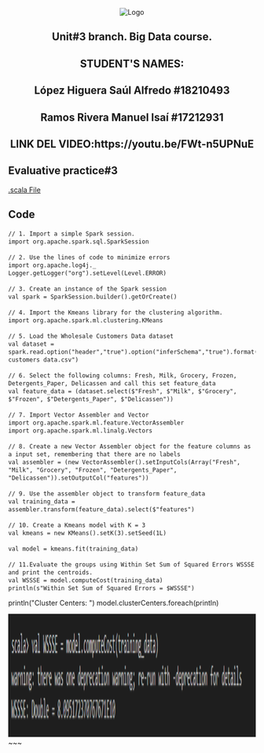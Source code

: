 <p align="center">
    <img alt="Logo" src="https://www.tijuana.tecnm.mx/wp-content/uploads/2021/08/liston-de-logos-oficiales-educacion-tecnm-FEB-2021.jpg" width=850 height=250>
</p>
<H2><p align="center">Unit#3 branch. Big Data course.</p></H2>
<H2><p align="Center">STUDENT'S NAMES: </p></H2>

<H2><p align="Center">López Higuera Saúl Alfredo #18210493</p></H2>

<H2><p align="Center">Ramos Rivera Manuel Isaí #17212931</p></H2>
<H2><p align="Center">LINK DEL VIDEO:https://youtu.be/FWt-n5UPNuE</p></H2>

## Evaluative practice#3
[.scala File](https://github.com/Saul12344/datos-masivos/blob/unit-3/evaluation%20practice/Evaluation3.scala)  

## Code
    // 1. Import a simple Spark session.
    import org.apache.spark.sql.SparkSession

    // 2. Use the lines of code to minimize errors
    import org.apache.log4j._
    Logger.getLogger("org").setLevel(Level.ERROR)

    // 3. Create an instance of the Spark session
    val spark = SparkSession.builder().getOrCreate()

    // 4. Import the Kmeans library for the clustering algorithm.
    import org.apache.spark.ml.clustering.KMeans

    // 5. Load the Wholesale Customers Data dataset
    val dataset = spark.read.option("header","true").option("inferSchema","true").format("csv").load("Wholesale customers data.csv")

    // 6. Select the following columns: Fresh, Milk, Grocery, Frozen, Detergents_Paper, Delicassen and call this set feature_data
    val feature_data = (dataset.select($"Fresh", $"Milk", $"Grocery", $"Frozen", $"Detergents_Paper", $"Delicassen"))

    // 7. Import Vector Assembler and Vector
    import org.apache.spark.ml.feature.VectorAssembler
    import org.apache.spark.ml.linalg.Vectors

    // 8. Create a new Vector Assembler object for the feature columns as a input set, remembering that there are no labels
    val assembler = (new VectorAssembler().setInputCols(Array("Fresh", "Milk", "Grocery", "Frozen", "Detergents_Paper", "Delicassen")).setOutputCol("features"))

    // 9. Use the assembler object to transform feature_data
    val training_data = assembler.transform(feature_data).select($"features")

    // 10. Create a Kmeans model with K = 3
    val kmeans = new KMeans().setK(3).setSeed(1L)

    val model = kmeans.fit(training_data)

    // 11.Evaluate the groups using Within Set Sum of Squared Errors WSSSE and print the centroids.
    val WSSSE = model.computeCost(training_data)
    println(s"Within Set Sum of Squared Errors = $WSSSE")


println("Cluster Centers: ")
model.clusterCenters.foreach(println)
   
<img alt="Logo" src="https://github.com/Saul12344/datos-masivos/blob/unit-3/Img/1.PNG" width=850 height=250>
  ~~~
